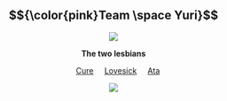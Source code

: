 <div align="center">

## $${\color{pink}Team \space Yuri}$$

<img src="https://github.com/user-attachments/assets/b296ffce-6824-4755-8cb1-0a723a5d57a9" />
</p>

</p>

**The two lesbians**

&nbsp;&nbsp;&nbsp; [Cure](https://github.com/cvremp3) &nbsp;&nbsp;&nbsp; [Lovesick](https://github.com/LovesickObsession) &nbsp;&nbsp;&nbsp; [Ata](https://forevermortal.atabook.org/)

<img src="https://github.com/user-attachments/assets/4f422203-eb03-4b28-a0bb-bfc067da1387" />
</p>

